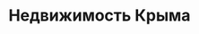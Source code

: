 --- 
title: "Недвижимость Крыма" 
site: "www.nk-real.com.ua" 
town: "Симферополь" 
tel: ["(0652) 54-69-82, 62-03-95,  (099)723-77-04, (050)23-043-10, (099)129-24-33"] 
address: "Россия, Республика Крым, г. Симферополь, ул Гоголя, 29" 
mail: "info@nk-real.com.ua" 
--- 